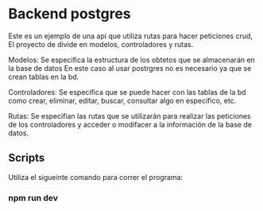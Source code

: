 # Backend postgres
Este es un ejemplo de una api que utiliza rutas para hacer peticiones crud, 
El proyecto de divide en modelos, controladores y rutas.

Modelos: Se especifica la estructura de los obtetos que se almacenarán en la base de datos
         En este caso al usar postrgres no es necesario ya que se crean tablas en la bd.
         
Controladores: Se especifica que se puede hacer con las tablas de la bd como crear, eliminar,
               editar, buscar, consultar algo en específico, etc.
               
Rutas: Se especifian las rutas que se utilizarán para realizar las peticiones de los controladores
       y acceder o modifacer a la información de la base de datos.
       
## Scripts

Utiliza el sigueinte comando para correr el programa:
### npm run dev
